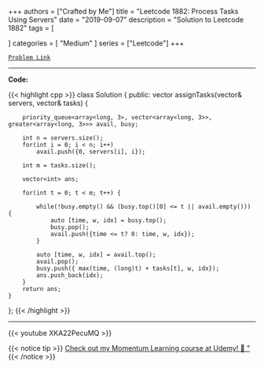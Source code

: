 
+++
authors = ["Crafted by Me"]
title = "Leetcode 1882: Process Tasks Using Servers"
date = "2019-09-07"
description = "Solution to Leetcode 1882"
tags = [
    
]
categories = [
    "Medium"
]
series = ["Leetcode"]
+++



[`Problem Link`](https://leetcode.com/problems/process-tasks-using-servers/description/)

---

**Code:**

{{< highlight cpp >}}
class Solution {
public:
    vector<int> assignTasks(vector<int>& servers, vector<int>& tasks) {
        
        priority_queue<array<long, 3>, vector<array<long, 3>>, greater<array<long, 3>>> avail, busy;
        
        int n = servers.size();
        for(int i = 0; i < n; i++)
            avail.push({0, servers[i], i});
        
        int m = tasks.size();
        
        vector<int> ans;        
        
        for(int t = 0; t < m; t++) {
            
            while(!busy.empty() && (busy.top()[0] <= t || avail.empty())) {
                auto [time, w, idx] = busy.top();
                busy.pop();
                avail.push({time <= t? 0: time, w, idx});
            }

            auto [time, w, idx] = avail.top();
            avail.pop();
            busy.push({ max(time, (long)t) + tasks[t], w, idx});
            ans.push_back(idx);
        }
        return ans;
    }
};
{{< /highlight >}}



---

{{< youtube XKA22PecuMQ >}}

{{< notice tip >}}
[Check out my Momentum Learning course at Udemy! 🚀 "](https://www.udemy.com/course/blind-75-the-data-structures-and-algorithms-essentials/)
{{< /notice >}}

